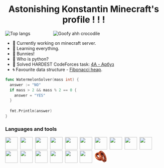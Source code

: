 <h1 align="center">Astonishing Konstantin Minecraft's profile ! ! !</h1>

<picture><img src="https://media.tenor.com/Ji3cV4T-f3kAAAAj/glaceon-spinning.gif" alt="Goofy ahh crocodile" title="Goofy ahh crocodile" width="350" align="right" margin-right="100" margin-bottom="20"></picture>

![Top langs](https://github-readme-stats.vercel.app/api/top-langs/?username=k0ch3gar&show_icons=true&theme=radical&layout=compact)


- 🔭 Currently working on minecraft server.
- 🌱 Learning everything.
- 🐇 Bunnies!
- 🐍 Who is python?
- 🍉 Solved HARDEST CodeForces task: <a href="https://codeforces.com/problemset/problem/4/A">4A - Арбуз</a>
- 🌀 Favourite data structure - <a href="https://github.com/k0ch3gar/Fibonacci-heap">Fibonacci heap</a>.

```go
func WatermelonSolver(mass int) {
  answer := "NO"
  if mass > 2 && mass % 2 == 0 {
    answer = "YES"
  }
  
  fmt.Println(answer)
}
```

### Languages and tools
  <img src="https://cdn.jsdelivr.net/gh/devicons/devicon@latest/icons/go/go-original-wordmark.svg" width=40 height=40 />&nbsp;
  <img src="https://cdn.jsdelivr.net/gh/devicons/devicon@latest/icons/cplusplus/cplusplus-original.svg" width=40 height=40 />&nbsp;
  <img src="https://cdn.jsdelivr.net/gh/devicons/devicon@latest/icons/csharp/csharp-original.svg" width=40 height=40 />&nbsp;
  <img src="https://cdn.jsdelivr.net/gh/devicons/devicon@latest/icons/docker/docker-original.svg" width=40 height=40 />&nbsp;
  <img src="https://cdn.jsdelivr.net/gh/devicons/devicon@latest/icons/java/java-original.svg" width=40 height=40 />&nbsp;
  <img src="https://cdn.jsdelivr.net/gh/devicons/devicon@latest/icons/cmake/cmake-original.svg" width=40 height=40 />&nbsp;
  <img src="https://cdn.jsdelivr.net/gh/devicons/devicon@latest/icons/git/git-original.svg" width=40 height=40 />&nbsp;
  <img src="https://cdn.jsdelivr.net/gh/devicons/devicon@latest/icons/archlinux/archlinux-original.svg" width=40 height=40 />&nbsp;
  <img src="https://cdn.jsdelivr.net/gh/devicons/devicon@latest/icons/latex/latex-original.svg" width=40 height=40 />&nbsp;
  <img src="https://cdn.jsdelivr.net/gh/devicons/devicon@latest/icons/nginx/nginx-original.svg" width=40 height=40 />&nbsp;
  <img src="https://cdn.jsdelivr.net/gh/devicons/devicon@latest/icons/opengl/opengl-plain.svg" width=40 height=40 />&nbsp;
  <img src="https://cdn.jsdelivr.net/gh/devicons/devicon@latest/icons/qt/qt-original.svg" width=40 height=40 />&nbsp;
  <img src="https://cdn.jsdelivr.net/gh/devicons/devicon@latest/icons/ssh/ssh-original-wordmark.svg" width=40 height=40 />&nbsp;
  <img src="https://cdn.jsdelivr.net/gh/devicons/devicon@latest/icons/vim/vim-plain.svg" width=40 height=40 />&nbsp;
  <img src="https://cdn.jsdelivr.net/gh/devicons/devicon@latest/icons/putty/putty-plain.svg" width=40 height=40 />&nbsp;
  <img src="https://cdn.jsdelivr.net/gh/devicons/devicon@latest/icons/gitlab/gitlab-original.svg" width=40 height=40 />&nbsp;
  <img src="./assets/kolbasa.svg" width=40 height=40 />&nbsp;
          
          
          
